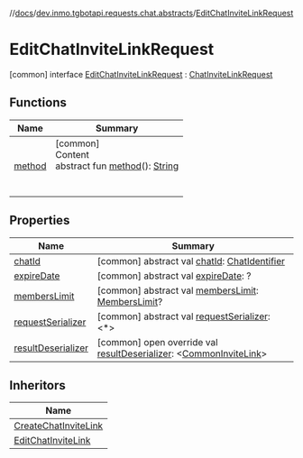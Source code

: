 //[docs](../../../index.md)/[dev.inmo.tgbotapi.requests.chat.abstracts](../index.md)/[EditChatInviteLinkRequest](index.md)



# EditChatInviteLinkRequest  
 [common] interface [EditChatInviteLinkRequest](index.md) : [ChatInviteLinkRequest](../-chat-invite-link-request/index.md)   


## Functions  
  
|  Name |  Summary | 
|---|---|
| <a name="dev.inmo.tgbotapi.requests.abstracts/Request/method/#/PointingToDeclaration/"></a>[method](../../dev.inmo.tgbotapi.requests.abstracts/-request/method.md)| <a name="dev.inmo.tgbotapi.requests.abstracts/Request/method/#/PointingToDeclaration/"></a>[common]  <br>Content  <br>abstract fun [method](../../dev.inmo.tgbotapi.requests.abstracts/-request/method.md)(): [String](https://kotlinlang.org/api/latest/jvm/stdlib/kotlin/-string/index.html)  <br><br><br>|


## Properties  
  
|  Name |  Summary | 
|---|---|
| <a name="dev.inmo.tgbotapi.requests.chat.abstracts/EditChatInviteLinkRequest/chatId/#/PointingToDeclaration/"></a>[chatId](index.md#%5Bdev.inmo.tgbotapi.requests.chat.abstracts%2FEditChatInviteLinkRequest%2FchatId%2F%23%2FPointingToDeclaration%2F%5D%2FProperties%2F625018081)| <a name="dev.inmo.tgbotapi.requests.chat.abstracts/EditChatInviteLinkRequest/chatId/#/PointingToDeclaration/"></a> [common] abstract val [chatId](index.md#%5Bdev.inmo.tgbotapi.requests.chat.abstracts%2FEditChatInviteLinkRequest%2FchatId%2F%23%2FPointingToDeclaration%2F%5D%2FProperties%2F625018081): [ChatIdentifier](../../dev.inmo.tgbotapi.types/-chat-identifier/index.md)   <br>|
| <a name="dev.inmo.tgbotapi.requests.chat.abstracts/EditChatInviteLinkRequest/expireDate/#/PointingToDeclaration/"></a>[expireDate](expire-date.md)| <a name="dev.inmo.tgbotapi.requests.chat.abstracts/EditChatInviteLinkRequest/expireDate/#/PointingToDeclaration/"></a> [common] abstract val [expireDate](expire-date.md): ?   <br>|
| <a name="dev.inmo.tgbotapi.requests.chat.abstracts/EditChatInviteLinkRequest/membersLimit/#/PointingToDeclaration/"></a>[membersLimit](members-limit.md)| <a name="dev.inmo.tgbotapi.requests.chat.abstracts/EditChatInviteLinkRequest/membersLimit/#/PointingToDeclaration/"></a> [common] abstract val [membersLimit](members-limit.md): [MembersLimit](../../dev.inmo.tgbotapi.types/index.md#%5Bdev.inmo.tgbotapi.types%2FMembersLimit%2F%2F%2FPointingToDeclaration%2F%5D%2FClasslikes%2F625018081)?   <br>|
| <a name="dev.inmo.tgbotapi.requests.chat.abstracts/EditChatInviteLinkRequest/requestSerializer/#/PointingToDeclaration/"></a>[requestSerializer](index.md#%5Bdev.inmo.tgbotapi.requests.chat.abstracts%2FEditChatInviteLinkRequest%2FrequestSerializer%2F%23%2FPointingToDeclaration%2F%5D%2FProperties%2F625018081)| <a name="dev.inmo.tgbotapi.requests.chat.abstracts/EditChatInviteLinkRequest/requestSerializer/#/PointingToDeclaration/"></a> [common] abstract val [requestSerializer](index.md#%5Bdev.inmo.tgbotapi.requests.chat.abstracts%2FEditChatInviteLinkRequest%2FrequestSerializer%2F%23%2FPointingToDeclaration%2F%5D%2FProperties%2F625018081): <*>   <br>|
| <a name="dev.inmo.tgbotapi.requests.chat.abstracts/EditChatInviteLinkRequest/resultDeserializer/#/PointingToDeclaration/"></a>[resultDeserializer](index.md#%5Bdev.inmo.tgbotapi.requests.chat.abstracts%2FEditChatInviteLinkRequest%2FresultDeserializer%2F%23%2FPointingToDeclaration%2F%5D%2FProperties%2F625018081)| <a name="dev.inmo.tgbotapi.requests.chat.abstracts/EditChatInviteLinkRequest/resultDeserializer/#/PointingToDeclaration/"></a> [common] open override val [resultDeserializer](index.md#%5Bdev.inmo.tgbotapi.requests.chat.abstracts%2FEditChatInviteLinkRequest%2FresultDeserializer%2F%23%2FPointingToDeclaration%2F%5D%2FProperties%2F625018081): <[CommonInviteLink](../../dev.inmo.tgbotapi.types/-common-invite-link/index.md)>   <br>|


## Inheritors  
  
|  Name | 
|---|
| <a name="dev.inmo.tgbotapi.requests.chat.invite_links/CreateChatInviteLink///PointingToDeclaration/"></a>[CreateChatInviteLink](../../dev.inmo.tgbotapi.requests.chat.invite_links/-create-chat-invite-link/index.md)|
| <a name="dev.inmo.tgbotapi.requests.chat.invite_links/EditChatInviteLink///PointingToDeclaration/"></a>[EditChatInviteLink](../../dev.inmo.tgbotapi.requests.chat.invite_links/-edit-chat-invite-link/index.md)|

